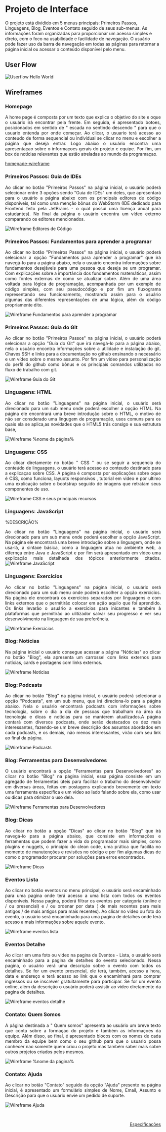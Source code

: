 
# Projeto de Interface

O projeto está dividido em 5 menus principais: Primeiros Passos, Linguagens, Blog, Eventos e Contato seguido de seus sub-menus. As informações foram organizadas para proporcionar um acesso simples e direto, com o foco na usabilidade e facilidade de navegação. O usuário pode fazer uso da barra de navegação em todas as páginas para retornar a página inicial ou acessar o conteúdo disponível pelo menu.

## User Flow

![Userflow Hello World](img//userflow.png)


## Wireframes

<div align="justify">

### Homepage

A home page é composta por um texto que explica o objetivo do site e oque o usuário irá encontrar pela frente. Em seguida, é apresentado botoes, posicionados em sentido de " escada no sentindo descendo " para que o usuario entenda por onde começar. Ao clicar, o usuario terá acesso ao conteudo de forma sequencial ou individual se clicar no menu e escolher a página que deseja entrar. Logo abaixo o usuário encontra uma apresentaçao sobre o informaçoes gerais do projeto e equipe. Por fim, um box de notícias relevantes que estão atreladas ao mundo da programaçao. 

[homepade-wireframe](img/homepage.png)

### Primeiros Passos: Guia de IDEs

Ao clicar no botão "Primeiros Passos" na página inicial, o usuário poderá selecionar entre 3 opções sendo "Guia de IDEs" um deles, que apresentará para o usuário a página abaixo com os principais editores de código disponíveis, tal como uma menção bônus do WebStorm (IDE dedicado para Frontend feito pela JetBrains - o qual possui uma licença anual para estudantes). No final da página o usuário encontra um vídeo externo comparando os editores mencionados.

![Wireframe Editores de Código](img/guia_sobre_editores_de_codigo-wireframe.png)

### Primeiros Passos: Fundamentos para aprender a programar

Ao clicar no botão "Primeiros Passos" na página inicial, o usuário poderá selecionar a opção "Fundamentos para aprender a programar" que irá navegá-lo para a página abaixo, nela o usuário encontra informações sobre fundamentos desejáveis para uma pessoa que deseja se um programar. Com explicações sobre a importância dos fundamentos matemáticos, assim como fontes externas de como se atualizar sobre. Além de uma área voltada para lógica de programação, acompanhada por um exemplo de código simples, com seu pseudocódigo e por fim um fluxograma representando seu funcionamento, mostrando assim para o usuário algumas das diferentes representações de uma lógica, além do código propriamente dito.

![Wireframe Fundamentos para aprender a programar](img/fundamentos_para_aprender_a_programar-wireframe.png)

### Primeiros Passos: Guia do Git

Ao clicar no botão "Primeiros Passos" na página inicial, o usuário poderá selecionar a opção "Guia do Git" que irá navegá-lo para a página abaixo, nela o usuário encontra informações sobre a utilidade e instalação do git. Chaves SSH e links para a documentação no github ensinando o necessário e um vídeo sobre o mesmo assunto. Por fim um vídeo para personalização do perfil do github como bônus e os principais comandos utilizados no fluxo de trabalho com git.

![Wireframe Guia do Git](img/guia_do_git-wireframe.png)

### Linguagens: HTML

Ao clicar no botão "Linguagens" na página inicial, o usuário será direcionado para um sub menu onde poderá escolher a opção HTML.
Na página ele encontrará uma breve introdução sobre o HTML, o motivo de não ser consderado uma lingugem de programação, usos comuns para os quais ela se aplica,as novidades que o HTML5 trás consigo e sua estrutura base,


![Wireframe %_nome da página_%](img/guia_html-wireframe.png)

### Linguagens: CSS

Ao clicar diretamente no botão " CSS " ou se seguir a sequencia do conteúdo de linguagens, o usuário terá acesso ao conteudo destinado para a explicaçao sobre CSS. A página é composta por explicações sobre oque é CSS, como funciona, layuots responsivos , tutorial em video e por ultimo uma explicação sobre o bootstrap seguido de imagens que retratam seus componentes de uso.

![Wireframe CSS e seus principais recursos](img/css_e_principais_recursos.png)

### Linguagens: JavaScript

%DESCRIÇÃO%

Ao clicar no botão "Linguagens" na página inicial, o usuário será direcionado para um sub menu onde poderá escolher a opção JavaScript. Na página ele encontrará uma breve introdução sobre a linguagem, onde se usa-lá, a sintaxe básica, como a linguagem atua no ambiente web, a difernça entre Java e JavaScript e por fim será apresentado em vídeo uma explicação mais detalhada dos tópicos anteriormente citados.
  ![Wireframe JavaScript](img/guia_javasript.png)

### Linguagens: Exercícios

Ao clicar no botão "Linguagens" na página inicial, o usuário será direcionado para um sub menu onde poderá escolher a opção exercícios. Na página ele encontrará os exercícios separados por linguagens e com links externos que o permitirão colocar em ação aquilo que foi aprendido. Os links levarão o usuário a exercícios para inicantes e também à plataformas que permitirão ao ulitizador salvar seu progresso e ver seu desenvolvimento na linguagem de sua preferência.

![Wireframe Exercícios](img/pratica.png)

### Blog: Notícias

Na página inicial o usuário consegue acessar a página "Nóticias" ao clicar no botão "Blog", ela apresenta um carrossel com links externos para notícias, cards e postagens com links externos.

![Wireframe Notícias](img/noticias-wireframe)

### Blog: Podcasts

Ao clicar no botão "Blog" na página inicial, o usuário poderá selecionar a opção "Podcasts", em um sub menu, que irá direciona-lo para a página abaixo. Nela o usuário encontrará podcasts com informações sobre tecnologia, sobre o dia a dia de pessoas que trabalham na área da tecnologia e  dicas e notícias para se manterem atualizados.A página contará com diversos podcasts, onde serão destacados os dez mais interessantes, fazendo-se um breve descrição dos assuntos abordados em cada podcasts, e os demais, não menos interessantes, virão com seu link ao final da página.     

![Wireframe Podcasts](img/podcasts.png)

### Blog: Ferramentas para Desenvolvedores

O usuário encontrará a opção "Ferramentas para Desenvolvedores" ao clicar no botão "Blog" na página inicial, essa página consiste em um agregado de ferramentas úteis para facilitar o trabalho do desenvolvedor em diversas áreas, feitas em postagens explicando brevemente em texto uma ferramenta específica e um vídeo ao lado falando sobre ela, como usar ou dicas para otimizar o uso dela.

![Wireframe Ferramentas para Desenvolvedores](img/ferramentas_para_desenvolvedores-wireframe.png)

### Blog: Dicas

Ao clicar no botão a opção "Dicas" ao clicar no botão "Blog" que irá navegá-lo para a página abaixo, que consiste em informações e ferramentas que podem fazer a vida do programador mais simples, como plugins e nuggets, o princípio do clean code, uma prática que facilita no momento de manutenções e revisões no código e por fim algumas dicas de como o programador procurar por soluções para erros encontrados.


![Wireframe Dicas](img/dicas-wireframe.png)

### Eventos Lista 

Ao clicar no botão eventos no menu principal, o usuário será encaminhado para uma pagina onde terá acesso a uma lista com todos os eventos disponíveis. Nessa pagina, poderá filtrar os eventos por categoria (online e / ou presencial) e / ou ordenar por data ( de mais recentes para mais antigos /  de mais antigos para mais recentes). Ao clicar no video ou foto do evento, o usuário será encaminhado para uma pagina de detalhes onde terá acesso a mais informações sobre aquele evento. 

![Wireframe eventos lista](img/eventos-lista.png)

### Eventos Detalhe

Ao clicar em uma foto ou video na pagina de Eventos - Lista, o usuário será encaminhado para a pagina de detalhes do evento selecionado. Nessa pagina, o usuário verá uma descrição sobre o evento com todos os detalhes. Se for um evento presencial, ele terá, também, acesso a hora, data e endereço e terá acesso ao link que o encaminhará para comprar ingressos ou se inscrever gratuitamente para participar. Se for um evento online, além da descrição o usuário poderá assistir ao video diretamente da pagina de detalhes. 

![Wireframe eventos detalhe](img/eventos-detalhe.png)

### Contato: Quem Somos

A página destinada a " Quem somos" apresenta ao usuário um breve texto que conta sobre a formaçao do projeto e também as informaçoes da equipe. Além disso, ao final, é apresentado blocos com os nomes de cada membro da equipe bem como o seu github para que o usuario possa conhecer nao somente quem criou o projeto mas também saber mais sobre outros projetos criados pelos mesmos.

![Wireframe %_nome da página_%](img/quem_somos.png)

### Contato: Ajuda

Ao clicar no botão "Contato" seguido da opção "Ajuda" presente na página inicial, é apresentado um formulário simples de Nome, Email, Assunto e Descrição para que o usuário envie um pedido de suporte.

![Wireframe Ajuda](img/ajuda-wireframe.png)

</div>

<br>

<p align="right"><a href="./especification.md">Especificações</a>
